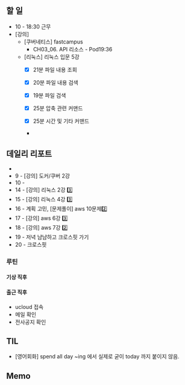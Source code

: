 ## 할 일
- 10 - 18:30 근무
- [강의]
	- [쿠버네티스] fastcampus
		- CH03_06. API 리소스 - Pod19:36
	- [리눅스] 리눅스 입문 5강
		- [x] 21분
		파일 내용 조회

		- [x] 20분
		파일 내용 검색

		- [x] 19분
		파일 검색

		- [x] 25분
		압축 관련 커맨드

		- [x] 25분
		시간 및 기타 커맨드

		- 
## 데일리 리포트
-
-  9 - [강의] 도커/쿠버 2강
- 10 - 
- 14 - [강의] 리눅스 2강 3️⃣
- 15 - [강의] 리눅스 4강 3️⃣
- 16 - 계획 고민, [문제풀이] aws 10문제2️⃣
- 17 - [강의] aws 6강 3️⃣
- 18 - [강의] aws 7강 2️⃣
- 19 - 저녁 냠냠하고 크로스핏 가기
- 20 - 크로스핏


### 루틴
#### 기상 직후

#### 출근 직후
- ucloud 접속
- 메일 확인
- 전사공지 확인

## TIL
- [영어회화] spend all day ~ing 에서 실제로 굳이 today 까지 붙이지 않음.

## Memo
<!--stackedit_data:
eyJoaXN0b3J5IjpbLTY5MTA0NTY5Miw1OTA0MzI0MzAsNDAzMT
QyNDEwLDExMjcyMjk0NzgsLTY5MzUzMzI5Miw3MzA5OTgxMTZd
fQ==
-->